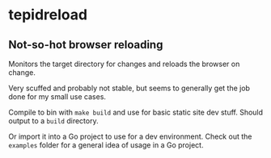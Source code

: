 # tepidreload

## Not-so-hot browser reloading

Monitors the target directory for changes and reloads the browser on change. 

Very scuffed and probably not stable, but seems to generally get the job done for my small use cases.

Compile to bin with `make build` and use for basic static site dev stuff. Should output to a `build` directory.

Or import it into a Go project to use for a dev environment. Check out the `examples` folder for a general idea of usage in a Go project.